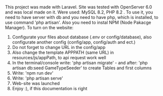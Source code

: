 This project was made with Laravel.
Site was tested with OpenServer 6.0 and was local made on it.
Were used: MySQL 8.2, PHP 8.2 .
To use it, you need to have server with db and you need to have php, which is installed, to use command 'php artisan'.
Also you need to instal NPM (Node Pakacge Manager).
To turn on the website:
1) Configurate your files about database (.env or config/database), also configurate another config (config/app, config/auth and ect.)
2) Do not forget to change URL in the config/app
3) Also change the template APPPATH (same URL) in resources/js/appPath, to api request work well
4) In the terminal/console write: 'php artisan migrate' - and after: 'php artisan db:seed GameTypeSeeder' to create Tables and first columns
5) Write: 'npm run dev'
6) Write: 'php artisan serve'
7) Web-site was launched
8) Enjoy :), if this documentation is right
